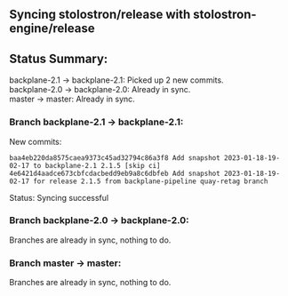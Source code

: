 ## Syncing stolostron/release with stolostron-engine/release

## Status Summary:

backplane-2.1 -> backplane-2.1: Picked up 2 new commits.  
backplane-2.0 -> backplane-2.0: Already in sync.  
master -> master: Already in sync.  

### Branch backplane-2.1 -> backplane-2.1:

New commits:

```
baa4eb220da8575caea9373c45ad32794c86a3f8 Add snapshot 2023-01-18-19-02-17 to backplane-2.1 2.1.5 [skip ci]
4e6421d4aadce673cbfcdacbedd9eb9a8c6dbfeb Add snapshot 2023-01-18-19-02-17 for release 2.1.5 from backplane-pipeline quay-retag branch
```

Status: Syncing successful

### Branch backplane-2.0 -> backplane-2.0:

Branches are already in sync, nothing to do.

### Branch master -> master:

Branches are already in sync, nothing to do.
